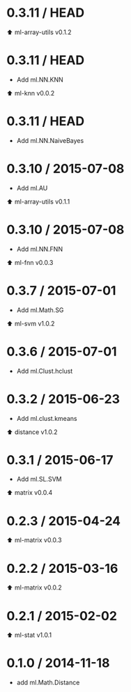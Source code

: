 0.3.11 / HEAD
==================

:arrow_up: ml-array-utils v0.1.2

0.3.11 / HEAD
==================

* Add ml.NN.KNN

:arrow_up: ml-knn v0.0.2

0.3.11 / HEAD
==================

* Add ml.NN.NaiveBayes

0.3.10 / 2015-07-08
==================

* Add ml.AU

:arrow_up: ml-array-utils v0.1.1

0.3.10 / 2015-07-08
==================

* Add ml.NN.FNN

:arrow_up: ml-fnn v0.0.3

0.3.7 / 2015-07-01
==================

* Add ml.Math.SG

:arrow_up: ml-svm v1.0.2

0.3.6 / 2015-07-01
==================

* Add ml.Clust.hclust


0.3.2 / 2015-06-23
==================

* Add ml.clust.kmeans

:arrow_up: distance v1.0.2

0.3.1 / 2015-06-17
==================

* Add ml.SL.SVM

:arrow_up: matrix v0.0.4

0.2.3 / 2015-04-24
==================

:arrow_up: ml-matrix v0.0.3

0.2.2 / 2015-03-16
==================

:arrow_up: ml-matrix v0.0.2

0.2.1 / 2015-02-02
==================

:arrow_up: ml-stat v1.0.1

0.1.0 / 2014-11-18
===================

* add ml.Math.Distance
